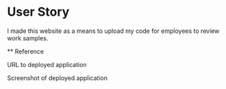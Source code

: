 # User Story
I made this website as a means to upload my code for employees to review work samples.

** Reference

URL to deployed application


Screenshot of deployed application